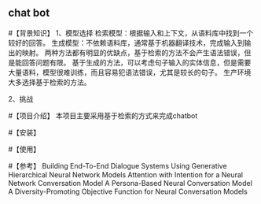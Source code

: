 ## chat bot

#【背景知识】
1、模型选择
  检索模型：根据输入和上下文，从语料库中找到一个较好的回答。
  生成模型：不依赖语料库，通常基于机器翻译技术，完成输入到输出的映射。
     两种方法都有明显的优缺点，基于检索的方法不会产生语法错误，但是能回答问题有限。
  基于生成的方法，可以考虑句子输入的实体信息，但是需要大量语料，模型很难训练，而且容易犯语法错误，尤其是较长的句子。
  生产环境大多选择基于检索的方法。

2、挑战

#【项目介绍】
 本项目主要采用基于检索的方式来完成chatbot
 
 
#【安装】


#【使用】



#【参考】
Building End-To-End Dialogue Systems Using Generative Hierarchical Neural Network Models
Attention with Intention for a Neural Network Conversation Model
A Persona-Based Neural Conversation Model
A Diversity-Promoting Objective Function for Neural Conversation Models
